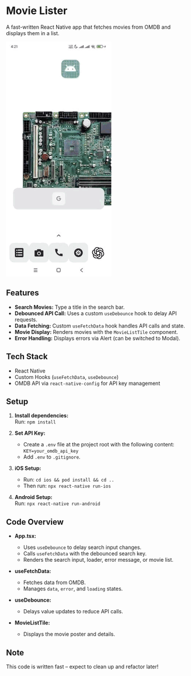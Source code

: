 # Movie Lister

A fast-written React Native app that fetches movies from OMDB and displays them in a list.

![Alt text](demo.gif)

## Features

- **Search Movies:** Type a title in the search bar.
- **Debounced API Call:** Uses a custom `useDebounce` hook to delay API requests.
- **Data Fetching:** Custom `useFetchData` hook handles API calls and state.
- **Movie Display:** Renders movies with the `MovieListTile` component.
- **Error Handling:** Displays errors via Alert (can be switched to Modal).

## Tech Stack

- React Native
- Custom Hooks (`useFetchData`, `useDebounce`)
- OMDB API via `react-native-config` for API key management

## Setup

1. **Install dependencies:**  
   Run: `npm install`

2. **Set API Key:**

   - Create a `.env` file at the project root with the following content:  
     `KEY=your_omdb_api_key`
   - Add `.env` to `.gitignore`.

3. **iOS Setup:**

   - Run: `cd ios && pod install && cd ..`
   - Then run: `npx react-native run-ios`

4. **Android Setup:**  
   Run: `npx react-native run-android`

## Code Overview

- **App.tsx:**

  - Uses `useDebounce` to delay search input changes.
  - Calls `useFetchData` with the debounced search key.
  - Renders the search input, loader, error message, or movie list.

- **useFetchData:**

  - Fetches data from OMDB.
  - Manages `data`, `error`, and `loading` states.

- **useDebounce:**

  - Delays value updates to reduce API calls.

- **MovieListTile:**
  - Displays the movie poster and details.

## Note

This code is written fast – expect to clean up and refactor later!
